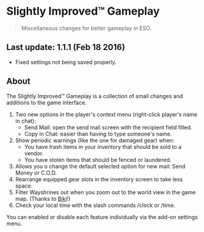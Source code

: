# Slightly Improved™ Gameplay

> Miscellaneous changes for better gameplay in ESO.

## Last update: 1.1.1 (Feb 18 2016)

- Fixed settings not being saved properly.

## About

The Slightly Improved™ Gameplay is a collection of small changes and additions to the game interface.

1. Two new options in the player's context menu (right-click player's name in chat):
    - Send Mail: open the send mail screen with the recipient field filled.
    - Copy in Chat: easier than having to type someone's name.
2. Show periodic warnings (like the one for damaged gear) when:
    - You have trash items in your inventory that should be sold to a vendor.
    - You have stolen items that should be fenced or laundered.
3. Allows you o change the default selected option for new mail: Send Money or C.O.D.
4. Rearrange equipped gear slots in the inventory screen to take less space.
5. Filter Wayshrines out when you zoom out to the world view in the game map. (Thanks to [Biki](http://www.esoui.com/forums/member.php?action=getinfo&userid=877)!)
6. Check your local time with the slash commands /clock or /time.

You can enabled or disable each feature individually via the add-on settings menu.
